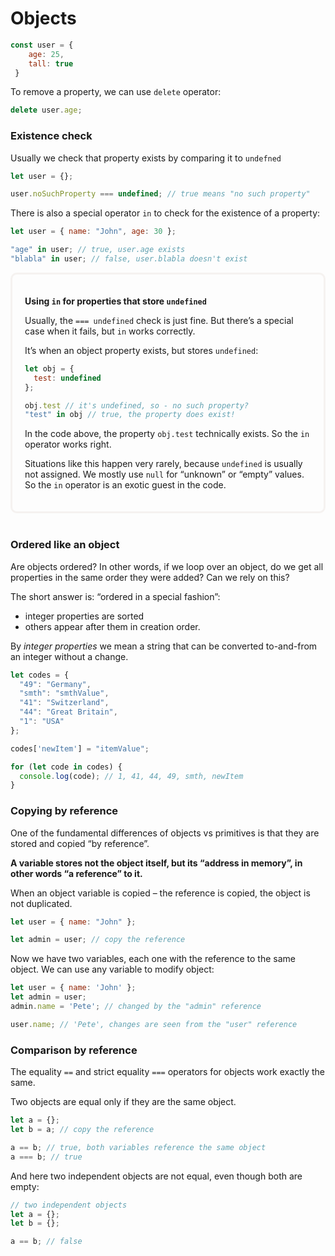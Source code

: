 # Objects

```js
const user = {
    age: 25,
    tall: true
 }
 ```

To remove a property, we can use `delete` operator:
```js
delete user.age;
```

### Existence check
Usually we check that property exists by comparing it to `undefned`
```js
let user = {};

user.noSuchProperty === undefined; // true means "no such property"
```

There is also a special operator `in` to check for the existence of a property:
```js
let user = { name: "John", age: 30 };

"age" in user; // true, user.age exists
"blabla" in user; // false, user.blabla doesn't exist
```

<div style="border: 3px #f5f2f0 solid; padding: 20px; border-radius: 10px">

**Using `in` for properties that store `undefined`**

Usually, the `=== undefined` check is just fine. But there’s a special case when it fails, but `in` works correctly.

It’s when an object property exists, but stores `undefined`:
```js
let obj = {
  test: undefined
};

obj.test // it's undefined, so - no such property?
"test" in obj // true, the property does exist!
```

In the code above, the property `obj.test` technically exists. So the `in` operator works right.

Situations like this happen very rarely, because `undefined` is usually not assigned. We mostly use `null` for “unknown” or “empty” values. So the `in` operator is an exotic guest in the code.
</div>
<br />

### Ordered like an object
Are objects ordered? In other words, if we loop over an object, do we get all properties in the same order they were added? Can we rely on this?

The short answer is: “ordered in a special fashion”:
- integer properties are sorted
- others appear after them in creation order.

By *integer properties* we mean a string that can be converted to-and-from an integer without a change.

```js
let codes = {
  "49": "Germany",
  "smth": "smthValue",
  "41": "Switzerland",
  "44": "Great Britain",
  "1": "USA"
};

codes['newItem'] = "itemValue";

for (let code in codes) {
  console.log(code); // 1, 41, 44, 49, smth, newItem
}
```

### Copying by reference
One of the fundamental differences of objects vs primitives is that they are stored and copied “by reference”.

**A variable stores not the object itself, but its “address in memory”, in other words “a reference” to it.**

When an object variable is copied – the reference is copied, the object is not duplicated.

```js
let user = { name: "John" };

let admin = user; // copy the reference
```
Now we have two variables, each one with the reference to the same object. We can use any variable to modify object:
```js
let user = { name: 'John' };
let admin = user;
admin.name = 'Pete'; // changed by the "admin" reference

user.name; // 'Pete', changes are seen from the "user" reference
```

### Comparison by reference
The equality `==` and strict equality `===` operators for objects work exactly the same.

Two objects are equal only if they are the same object.
```js
let a = {};
let b = a; // copy the reference

a == b; // true, both variables reference the same object
a === b; // true
```
And here two independent objects are not equal, even though both are empty:
```js
// two independent objects
let a = {};
let b = {};

a == b; // false
```
